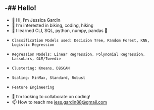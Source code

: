 -## Hello! 
- 
- 👋 Hi, I’m Jessica Gardin
- 👀 I’m interested in biking, coding, hiking
- 🌱 I learned CLI, SQL, python, numpy, pandas 🐼
-     Classification Models used: Decision Tree, Random Forest, KNN, Logistic Regression
-     Regression Models: Linear Regression, Polynomial Regression, LassoLars, GLM/Tweedie
-     Clustering: Kmeans, DBSCAN
-     Scaling: MinMax, Standard, Robust
-     Feature Engineering
- 💞️ I’m looking to collaborate on coding!
- 📫 How to reach me jess.gardin88@gmail.com

<!---
Jgardin875/Jgardin875 is a ✨ special ✨ repository because its `README.md` (this file) appears on your GitHub profile.
You can click the Preview link to take a look at your changes.
--->
